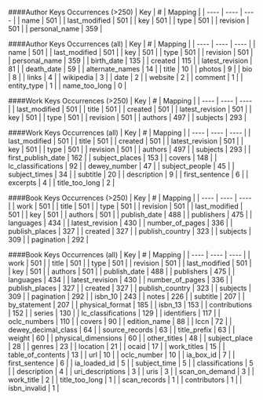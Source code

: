 ####Author Keys Occurrences (>250)
| Key | # | Mapping |
| ---- | ---- | ---- |
| name | 501 |
| last_modified | 501 |
| key | 501 |
| type | 501 |
| revision | 501 |
| personal_name | 359 |


####Author Keys Occurrences (all)
| Key | # | Mapping |
| ---- | ---- | ---- |
| name | 501 |
| last_modified | 501 |
| key | 501 |
| type | 501 |
| revision | 501 |
| personal_name | 359 |
| birth_date | 135 |
| created | 115 |
| latest_revision | 81 |
| death_date | 59 |
| alternate_names | 14 |
| title | 10 |
| photos | 9 |
| bio | 8 |
| links | 4 |
| wikipedia | 3 |
| date | 2 |
| website | 2 |
| comment | 1 |
| entity_type | 1 |
| name_too_long | 0 |


####Work Keys Occurrences (>250)
| Key | # | Mapping |
| ---- | ---- | ---- |
| last_modified | 501 |
| title | 501 |
| created | 501 |
| latest_revision | 501 |
| key | 501 |
| type | 501 |
| revision | 501 |
| authors | 497 |
| subjects | 293 |


####Work Keys Occurrences (all)
| Key | # | Mapping |
| ---- | ---- | ---- |
| last_modified | 501 |
| title | 501 |
| created | 501 |
| latest_revision | 501 |
| key | 501 |
| type | 501 |
| revision | 501 |
| authors | 497 |
| subjects | 293 |
| first_publish_date | 162 |
| subject_places | 153 |
| covers | 148 |
| lc_classifications | 92 |
| dewey_number | 47 |
| subject_people | 45 |
| subject_times | 34 |
| subtitle | 20 |
| description | 9 |
| first_sentence | 6 |
| excerpts | 4 |
| title_too_long | 2 |


####Book Keys Occurrences (>250)
| Key | # | Mapping |
| ---- | ---- | ---- |
| work | 501 |
| title | 501 |
| type | 501 |
| revision | 501 |
| last_modified | 501 |
| key | 501 |
| authors | 501 |
| publish_date | 488 |
| publishers | 475 |
| languages | 434 |
| latest_revision | 430 |
| number_of_pages | 336 |
| publish_places | 327 |
| created | 327 |
| publish_country | 323 |
| subjects | 309 |
| pagination | 292 |


####Book Keys Occurrences (all)
| Key | # | Mapping |
| ---- | ---- | ---- |
| work | 501 |
| title | 501 |
| type | 501 |
| revision | 501 |
| last_modified | 501 |
| key | 501 |
| authors | 501 |
| publish_date | 488 |
| publishers | 475 |
| languages | 434 |
| latest_revision | 430 |
| number_of_pages | 336 |
| publish_places | 327 |
| created | 327 |
| publish_country | 323 |
| subjects | 309 |
| pagination | 292 |
| isbn_10 | 243 |
| notes | 226 |
| subtitle | 207 |
| by_statement | 207 |
| physical_format | 185 |
| isbn_13 | 153 |
| contributions | 152 |
| series | 130 |
| lc_classifications | 129 |
| identifiers | 117 |
| oclc_numbers | 110 |
| covers | 90 |
| edition_name | 88 |
| lccn | 72 |
| dewey_decimal_class | 64 |
| source_records | 63 |
| title_prefix | 63 |
| weight | 60 |
| physical_dimensions | 60 |
| other_titles | 48 |
| subject_place | 28 |
| genres | 23 |
| location | 21 |
| ocaid | 17 |
| work_titles | 15 |
| table_of_contents | 13 |
| url | 10 |
| oclc_number | 10 |
| ia_box_id | 7 |
| first_sentence | 6 |
| ia_loaded_id | 5 |
| subject_time | 5 |
| classifications | 5 |
| description | 4 |
| uri_descriptions | 3 |
| uris | 3 |
| scan_on_demand | 3 |
| work_title | 2 |
| title_too_long | 1 |
| scan_records | 1 |
| contributors | 1 |
| isbn_invalid | 1 |


